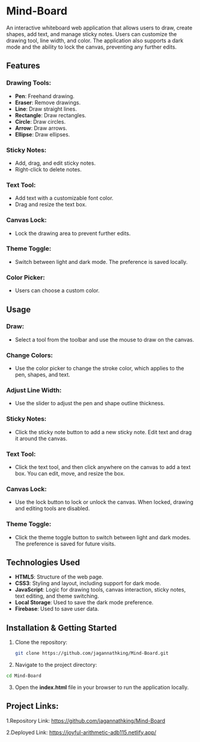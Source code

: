 # Mind-Board

An interactive whiteboard web application that allows users to draw, create shapes, add text, and manage sticky notes. Users can customize the drawing tool, line width, and color. The application also supports a dark mode and the ability to lock the canvas, preventing any further edits.

## Features

### Drawing Tools:

- **Pen**: Freehand drawing.
- **Eraser**: Remove drawings.
- **Line**: Draw straight lines.
- **Rectangle**: Draw rectangles.
- **Circle**: Draw circles.
- **Arrow**: Draw arrows.
- **Ellipse**: Draw ellipses.

### Sticky Notes:

- Add, drag, and edit sticky notes.
- Right-click to delete notes.

### Text Tool:

- Add text with a customizable font color.
- Drag and resize the text box.

### Canvas Lock:

- Lock the drawing area to prevent further edits.

### Theme Toggle:

- Switch between light and dark mode. The preference is saved locally.

### Color Picker:

- Users can choose a custom color.

## Usage

### Draw:

- Select a tool from the toolbar and use the mouse to draw on the canvas.

### Change Colors:

- Use the color picker to change the stroke color, which applies to the pen, shapes, and text.

### Adjust Line Width:

- Use the slider to adjust the pen and shape outline thickness.

### Sticky Notes:

- Click the sticky note button to add a new sticky note. Edit text and drag it around the canvas.

### Text Tool:

- Click the text tool, and then click anywhere on the canvas to add a text box. You can edit, move, and resize the box.

### Canvas Lock:

- Use the lock button to lock or unlock the canvas. When locked, drawing and editing tools are disabled.

### Theme Toggle:

- Click the theme toggle button to switch between light and dark modes. The preference is saved for future visits.

## Technologies Used

- **HTML5**: Structure of the web page.
- **CSS3**: Styling and layout, including support for dark mode.
- **JavaScript**: Logic for drawing tools, canvas interaction, sticky notes, text editing, and theme switching.
- **Local Storage**: Used to save the dark mode preference.
- **Firebase**: Used to save user data.

## Installation & Getting Started

1. Clone the repository:

   ```bash
   git clone https://github.com/jagannathking/Mind-Board.git

   ```

2. Navigate to the project directory:

```bash
cd Mind-Board
```

3. Open the **index.html** file in your browser to run the application locally.

## Project Links:

1.Repository Link: https://github.com/jagannathking/Mind-Board

2.Deployed Link: https://joyful-arithmetic-adb115.netlify.app/ 